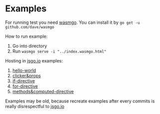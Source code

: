 # Examples

For running test you need [wasmgo](https://github.com/dave/wasmgo).
You can install it by `go get -u github.com/dave/wasmgo`

How to run example:

1. Go into directory
2. Run `wasmgo serve -i "../index.wasmgo.html"`


Hosting in [jsgo.io](https://jsgo.io) examples:

1. [hello-world](https://jsgo.io/738a8a988619e8358faf9c2673eef141245b2894)
2. [clicker&props](https://jsgo.io/86a05e9639356cfaf8fa7d132d7fb59e8f41eb14)
3. [if-directive](https://jsgo.io/0405778772a063a3c4dd043bcc75aac72a6b9d4d)
4. [for-directive](https://jsgo.io/299d6c35a2192707e0d14016c257bfce1542ccbb)
5. [methods&computed-directive](https://jsgo.io/12c6230a5435e3c3a93eaecf47c9f367e26dbb78)

Examples may be old, because recreate examples after every commits is really disrespectful to [jsgo.io](https://jsgo.io)